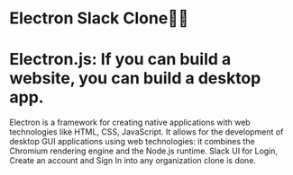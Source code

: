 # Electron Slack Clone💪😉
# Electron.js: If you can build a website, you can build a desktop app.
Electron is a framework for creating native applications with web technologies like HTML, CSS, JavaScript.
It allows for the development of desktop GUI applications using web technologies: it combines the Chromium rendering engine and the Node.js runtime.
Slack UI for Login, Create an account and Sign In into any organization clone is done.
